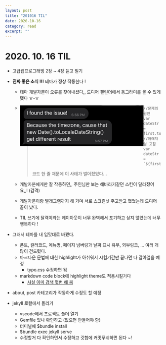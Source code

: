 ```yaml
---
layout: post
title: "201016 TIL" 
date: 2020-10-16
category: read 
excerpt: ""
---
```


# 2020. 10. 16 TIL

* 고급웹프로그래밍 2장 ~ 4장 듣고 필기

* **진짜 좋은 소식 !!!** 테마가 정상 작동한다 !

  * 테마 개발자분이 오류를 찾아내셨다,, 드디어 캘린더에서 동그라미를 볼 수 있게 됐다 ㅠ-ㅠ

  * <img src="./img/201016-1.jpg" style="width:400px; float:left;" />

    > ```
    > //문제의 원인
    > var dateStr = first.toLocaleDateString();
    > //아래처럼 고침
    > var dateStr = `${first.getFullYear()}/${first.getMonth()+1}/${first.getDate()}`;
    > ```
    >
    > 코드 한 줄 때문에 이 사태가 벌어졌었다...

  * 개발자분에게만 잘 작동하던,, 주인님만 보는 해바라기같던 스킨이 달라졌어요,,! (감격)

  * 개발자분이랑 텔레그램까지 해 가며 서로 스크린샷 주고받고 했었는데 드디어 끝이 났다.

  * TIL 쓰기에 달력이라는 레이아웃이 너무 완벽해서 포기하고 싶지 않았는데 너무 행복하다 !

* 그래서 테마를 내 입맛대로 바꿨다.

  * 폰트, 컬러코드, 메뉴명, 페이지 넘버링과 날짜 표시 유무, 외부링크, ... 여러 개 많이 건드렸다.
  * 마크다운 문법에 대한 highlight가 아쉬워서 시험기간만 끝나면 다 갈아엎을 예정
    * typo.css 수정하면 됨
  * markdown code block에 highlight theme도 적용시킬거다
    * [사실 이미 검색 몇번 해 봄](https://eungbean.github.io/2018/08/14/use-Atom's-One-Dark-syntax-theme-with-jekyll/)

* about, post 카테고리가 작동하게 수정도 할 예정

* jekyll 로컬에서 돌리기

  * vscode에서 프로젝트 폴더 열기
  * Gemfile 있나 확인하고 (없으면 만들어야 함)
  * 터미널에 $bundle install
  * $bundle exec jekyll serve
  * 수정할거 다 확인하면서 수정하고 깃헙에 커밋푸쉬하면 된다 ~!


